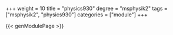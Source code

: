 +++
weight = 10
title = "physics930"
degree = "msphysik2"
tags = ["msphysik2", "physics930"]
categories = ["module"]
+++

{{< genModulePage >}}
